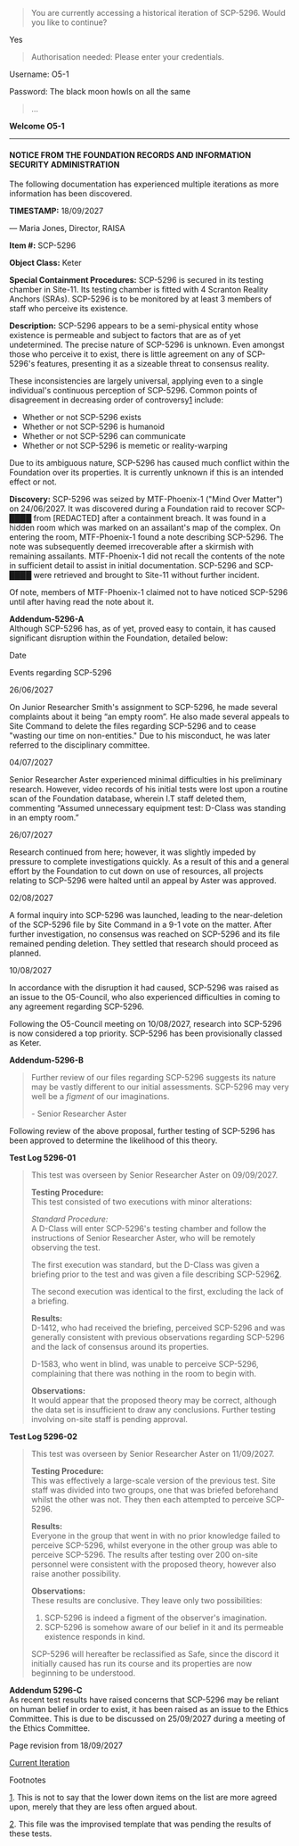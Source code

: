 > You are currently accessing a historical iteration of SCP-5296. Would you like to continue?

Yes

> Authorisation needed: Please enter your credentials.

Username: O5-1

Password: The black moon howls on all the same

> …

**Welcome O5-1**

* * *

#### NOTICE FROM THE FOUNDATION RECORDS AND INFORMATION SECURITY ADMINISTRATION

The following documentation has experienced multiple iterations as more information has been discovered.

**TIMESTAMP:** 18/09/2027

— Maria Jones, Director, RAISA

**Item #:** SCP-5296

**Object Class:** Keter

**Special Containment Procedures:** SCP-5296 is secured in its testing chamber in Site-11. Its testing chamber is fitted with 4 Scranton Reality Anchors (SRAs). SCP-5296 is to be monitored by at least 3 members of staff who perceive its existence.

**Description:** SCP-5296 appears to be a semi-physical entity whose existence is permeable and subject to factors that are as of yet undetermined. The precise nature of SCP-5296 is unknown. Even amongst those who perceive it to exist, there is little agreement on any of SCP-5296's features, presenting it as a sizeable threat to consensus reality.

These inconsistencies are largely universal, applying even to a single individual's continuous perception of SCP-5296. Common points of disagreement in decreasing order of controversy[1](javascript:;) include:

*   Whether or not SCP-5296 exists
*   Whether or not SCP-5296 is humanoid
*   Whether or not SCP-5296 can communicate
*   Whether or not SCP-5296 is memetic or reality-warping

Due to its ambiguous nature, SCP-5296 has caused much conflict within the Foundation over its properties. It is currently unknown if this is an intended effect or not.

**Discovery:** SCP-5296 was seized by MTF-Phoenix-1 ("Mind Over Matter") on 24/06/2027. It was discovered during a Foundation raid to recover SCP-████ from \[REDACTED\] after a containment breach. It was found in a hidden room which was marked on an assailant's map of the complex. On entering the room, MTF-Phoenix-1 found a note describing SCP-5296. The note was subsequently deemed irrecoverable after a skirmish with remaining assailants. MTF-Phoenix-1 did not recall the contents of the note in sufficient detail to assist in initial documentation. SCP-5296 and SCP-████ were retrieved and brought to Site-11 without further incident.

Of note, members of MTF-Phoenix-1 claimed not to have noticed SCP-5296 until after having read the note about it.

**Addendum-5296-A**  
Although SCP-5296 has, as of yet, proved easy to contain, it has caused significant disruption within the Foundation, detailed below:

Date

Events regarding SCP-5296

26/06/2027

On Junior Researcher Smith's assignment to SCP-5296, he made several complaints about it being “an empty room”. He also made several appeals to Site Command to delete the files regarding SCP-5296 and to cease "wasting our time on non-entities." Due to his misconduct, he was later referred to the disciplinary committee.

04/07/2027

Senior Researcher Aster experienced minimal difficulties in his preliminary research. However, video records of his initial tests were lost upon a routine scan of the Foundation database, wherein I.T staff deleted them, commenting “Assumed unnecessary equipment test: D-Class was standing in an empty room.”

26/07/2027

Research continued from here; however, it was slightly impeded by pressure to complete investigations quickly. As a result of this and a general effort by the Foundation to cut down on use of resources, all projects relating to SCP-5296 were halted until an appeal by Aster was approved.

02/08/2027

A formal inquiry into SCP-5296 was launched, leading to the near-deletion of the SCP-5296 file by Site Command in a 9-1 vote on the matter. After further investigation, no consensus was reached on SCP-5296 and its file remained pending deletion. They settled that research should proceed as planned.

10/08/2027

In accordance with the disruption it had caused, SCP-5296 was raised as an issue to the O5-Council, who also experienced difficulties in coming to any agreement regarding SCP-5296.

Following the O5-Council meeting on 10/08/2027, research into SCP-5296 is now considered a top priority. SCP-5296 has been provisionally classed as Keter.

**Addendum-5296-B**

> Further review of our files regarding SCP-5296 suggests its nature may be vastly different to our initial assessments. SCP-5296 may very well be a _figment_ of our imaginations.
> 
> \- Senior Researcher Aster

Following review of the above proposal, further testing of SCP-5296 has been approved to determine the likelihood of this theory.

**Test Log 5296-01**

> This test was overseen by Senior Researcher Aster on 09/09/2027.
> 
> **Testing Procedure:**  
> This test consisted of two executions with minor alterations:
> 
> _Standard Procedure:_  
> A D-Class will enter SCP-5296's testing chamber and follow the instructions of Senior Researcher Aster, who will be remotely observing the test.
> 
> The first execution was standard, but the D-Class was given a briefing prior to the test and was given a file describing SCP-5296[2](javascript:;).
> 
> The second execution was identical to the first, excluding the lack of a briefing.
> 
> **Results:**  
> D-1412, who had received the briefing, perceived SCP-5296 and was generally consistent with previous observations regarding SCP-5296 and the lack of consensus around its properties.
> 
> D-1583, who went in blind, was unable to perceive SCP-5296, complaining that there was nothing in the room to begin with.
> 
> **Observations:**  
> It would appear that the proposed theory may be correct, although the data set is insufficient to draw any conclusions. Further testing involving on-site staff is pending approval.

**Test Log 5296-02**

> This test was overseen by Senior Researcher Aster on 11/09/2027.
> 
> **Testing Procedure:**  
> This was effectively a large-scale version of the previous test. Site staff was divided into two groups, one that was briefed beforehand whilst the other was not. They then each attempted to perceive SCP-5296.
> 
> **Results:**  
> Everyone in the group that went in with no prior knowledge failed to perceive SCP-5296, whilst everyone in the other group was able to perceive SCP-5296. The results after testing over 200 on-site personnel were consistent with the proposed theory, however also raise another possibility.
> 
> **Observations:**  
> These results are conclusive. They leave only two possibilities:
> 
> 1.  SCP-5296 is indeed a figment of the observer's imagination.
> 2.  SCP-5296 is somehow aware of our belief in it and its permeable existence responds in kind.
> 
> SCP-5296 will hereafter be reclassified as Safe, since the discord it initially caused has run its course and its properties are now beginning to be understood.

**Addendum 5296-C**  
As recent test results have raised concerns that SCP-5296 may be reliant on human belief in order to exist, it has been raised as an issue to the Ethics Committee. This is due to be discussed on 25/09/2027 during a meeting of the Ethics Committee.

Page revision from 18/09/2027

[Current Iteration](http://scp-wiki.wikidot.com/scp-5296/offset/1)

Footnotes

[1](javascript:;). This is not to say that the lower down items on the list are more agreed upon, merely that they are less often argued about.

[2](javascript:;). This file was the improvised template that was pending the results of these tests.
